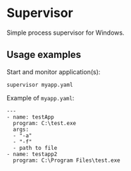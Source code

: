 # Supervisor
Simple process supervisor for Windows.

## Usage examples
Start and monitor application(s):

	supervisor myapp.yaml
                
Example of `myapp.yaml`:
```
---
- name: testApp
  program: C:\test.exe
  args:
  - "-a"
  - "-f"
  - path to file
- name: testapp2
  program: C:\Program Files\test.exe
```
